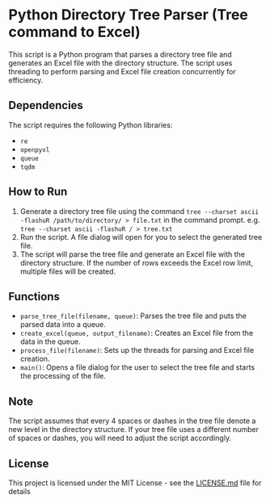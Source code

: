 # Python Directory Tree Parser (Tree command to Excel)

This script is a Python program that parses a directory tree file and generates an Excel file with the directory structure. The script uses threading to perform parsing and Excel file creation concurrently for efficiency.

## Dependencies

The script requires the following Python libraries:

- `re`
- `openpyxl`
- `queue`
- `tqdm`

## How to Run

1. Generate a directory tree file using the command `tree --charset ascii -flashuR /path/to/directory/ > file.txt` in the command prompt.
   e.g. `tree --charset ascii -flashuR / > tree.txt`
2. Run the script. A file dialog will open for you to select the generated tree file.
3. The script will parse the tree file and generate an Excel file with the directory structure. If the number of rows exceeds the Excel row limit, multiple files will be created.

## Functions

- `parse_tree_file(filename, queue)`: Parses the tree file and puts the parsed data into a queue.
- `create_excel(queue, output_filename)`: Creates an Excel file from the data in the queue.
- `process_file(filename)`: Sets up the threads for parsing and Excel file creation.
- `main()`: Opens a file dialog for the user to select the tree file and starts the processing of the file.

## Note

The script assumes that every 4 spaces or dashes in the tree file denote a new level in the directory structure. If your tree file uses a different number of spaces or dashes, you will need to adjust the script accordingly.

## License

This project is licensed under the MIT License - see the [LICENSE.md](LICENSE.md) file for details
